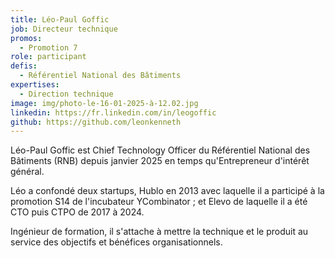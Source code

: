 ```yaml
---
title: Léo-Paul Goffic
job: Directeur technique
promos:
  - Promotion 7
role: participant
defis:
  - Référentiel National des Bâtiments
expertises:
  - Direction technique
image: img/photo-le-16-01-2025-à-12.02.jpg
linkedin: https://fr.linkedin.com/in/leogoffic
github: https://github.com/leonkenneth
---
```

Léo-Paul Goffic est Chief Technology Officer du Référentiel National des Bâtiments (RNB) depuis janvier 2025 en temps qu'Entrepreneur d'intérêt général. 

Léo a confondé deux startups, Hublo en 2013 avec laquelle il a participé à la promotion S14 de l'incubateur YCombinator ; et Elevo de laquelle il a été CTO puis CTPO de 2017 à 2024. 

Ingénieur de formation, il s'attache à mettre la technique et le produit au service des objectifs et bénéfices organisationnels.